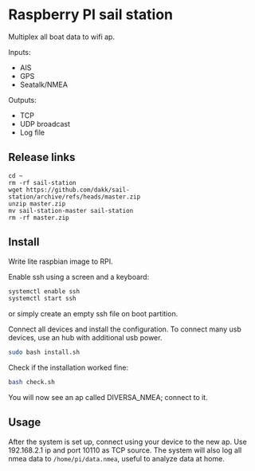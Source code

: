 # Raspberry PI sail station
Multiplex all boat data to wifi ap.

Inputs:
- AIS 
- GPS
- Seatalk/NMEA

Outputs:
- TCP
- UDP broadcast
- Log file


## Release links

```
cd ~
rm -rf sail-station
wget https://github.com/dakk/sail-station/archive/refs/heads/master.zip
unzip master.zip
mv sail-station-master sail-station
rm -rf master.zip
```

## Install

Write lite raspbian image to RPI.

Enable ssh using a screen and a keyboard:

```bash
systemctl enable ssh
systemctl start ssh
```

or simply create an empty ssh file on boot partition.

Connect all devices and install the configuration. To connect many usb devices, use an hub with additional
usb power.

```bash
sudo bash install.sh
```

Check if the installation worked fine:

```bash
bash check.sh
```

You will now see an ap called DIVERSA_NMEA; connect to it.


## Usage

After the system is set up, connect using your device to the new ap. Use 192.168.2.1 ip and port 10110 as TCP source. 
The system will also log all nmea data to ```/home/pi/data.nmea```, useful to analyze data at home.


